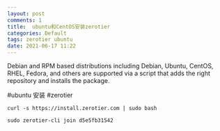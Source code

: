 ```yaml
---
layout: post
comments: 1
title:  ubuntu和CentOS安装zerotier
categories: Default
tags: zerotier ubuntu
date: 2021-06-17 11:22
---
```


Debian and RPM based distributions including Debian, Ubuntu, CentOS, RHEL, Fedora, and others are supported via a script that adds the right repository and installs the package.

#ubuntu 安装 #zerotier
```
curl -s https://install.zerotier.com | sudo bash

sudo zerotier-cli join d5e5fb31542

```